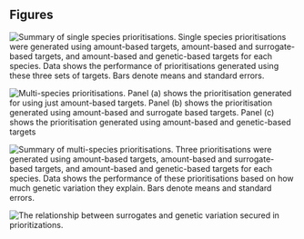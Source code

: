 Figures
-------

![Summary of single species prioritisations. Single species
prioritisations were generated using amount-based targets, amount-based
and surrogate-based targets, and amount-based and genetic-based targets
for each species. Data shows the performance of prioritisations
generated using these three sets of targets. Bars denote means and
standard
errors.](figures_files/figure-markdown_strict/unnamed-chunk-2-1.png)

![Multi-species prioritisations. Panel (a) shows the prioritisation
generated for using just amount-based targets. Panel (b) shows the
prioritisation generated using amount-based and surrogate based targets.
Panel (c) shows the prioritisation generated using amount-based and
genetic-based
targets](figures_files/figure-markdown_strict/unnamed-chunk-3-1.png)

![Summary of multi-species prioritisations. Three prioritisations were
generated using amount-based targets, amount-based and surrogate-based
targets, and amount-based and genetic-based targets for each species.
Data shows the performance of these prioritisations based on how much
genetic variation they explain. Bars denote means and standard
errors.](figures_files/figure-markdown_strict/unnamed-chunk-4-1.png)

![The relationship between surrogates and genetic variation secured in
prioritizations.](figures_files/figure-markdown_strict/unnamed-chunk-5-1.png)
